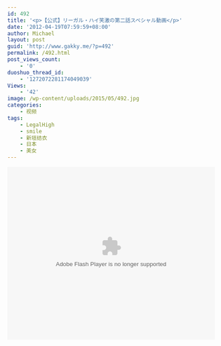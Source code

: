 ```yaml
---
id: 492
title: '<p>【公式】リーガル・ハイ笑激の第二話スペシャル動画</p>'
date: '2012-04-19T07:59:59+08:00'
author: Michael
layout: post
guid: 'http://www.gakky.me/?p=492'
permalink: /492.html
post_views_count:
    - '0'
duoshuo_thread_id:
    - '1272072281174049039'
Views:
    - '42'
image: /wp-content/uploads/2015/05/492.jpg
categories:
    - 视频
tags:
    - LegalHigh
    - smile
    - 新垣结衣
    - 日本
    - 美女
---
```


<object height="394" width="473"><param name="allowscriptaccess" value="sameDomain"></param><param name="wmode" value="transparent"></param><param name="movie" value="http://player.youku.com/player.php/sid/95899884/v.swf"></param><param name="allowfullscreen" value="true"></param><embed allowfullscreen="true" allowscriptaccess="sameDomain" height="394" src="http://player.youku.com/player.php/sid/95899884/v.swf" type="application/x-shockwave-flash" width="473" wmode="transparent"></embed></object>